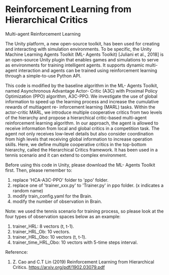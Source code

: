 # Reinforcement Learning from Hierarchical Critics
Multi-agent Reinforcement Learning

The Unity platform, a new open-source toolkit, has been used for creating and interacting with simulation environments. To be specific, the Unity Machine Learning Agents Toolkit (ML- Agents Toolkit) [Juliani et al., 2018] is an open-source Unity plugin that enables games and simulations to serve as environments for training intelligent agents. 
It supports dynamic multi-agent interaction and agents can be trained using reinforcement learning through a simple-to-use Python API.

This code is modified by the baseline algorithm in the ML- Agents Toolkit, named Asynchronous Advantage Actor- Critic (A3C) with Proximal Policy Optimization (PPO) algorithm, A3C-PPO. We investigate the use of global information to speed up the learning process and increase the cumulative rewards of multiagent re- inforcement learning (MARL) tasks. Within the actor-critic MARL, we introduce multiple cooperative critics from two levels of the hierarchy and propose a hierarchical critic-based multi-agent reinforcement learning algorithm. 
In our approach, the agent is allowed to receive information from local and global critics in a competition task. The agent not only receives low-level details but also consider coordination from high levels that receiving global information to increase operation skills. Here, we define multiple cooperative critics in the top-bottom hierarchy, called the Hierarchical Critics framework. It has been used in a tennis scenario and it can extend to complex environment.

Before using this code in Unity, please download the ML- Agents Toolkit first.
Then, please remember to:
1. replace 'HCA-A3C-PPO' folder to 'ppo' folder.
2. replace one of 'trainer_xxx.py' to 'Trainer.py' in ppo folder.  (x indicates a random name)
3. modify train_config.yaml for the Brain.
4. modify the number of observation in Brain.

Note: we used the tennis scenario for training process, so please look at the four types of observation spaces below as an example:
1. trainer_HRL: 8 vectors (t, t-1).
2. trainer_HRL_Ob: 10 vectors.
3. trainer_HRL_Obo: 10 vectors (t, t-1).
4. trainer_time_HRL_Obo: 10 vectors with 5-time steps interval.

Reference:
1. Z. Cao and C.T Lin (2019) Reinforcement Learning from Hierarchical Critics.
https://arxiv.org/pdf/1902.03079.pdf
